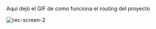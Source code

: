 Aquí dejó el GIF de como funciona el routing del proyecto


![rec-screen-_2_](https://github.com/BrunoLalo/proyecto-react/assets/131211638/8a7c86c7-c31f-4dfb-91a6-44e9fd578f89)
